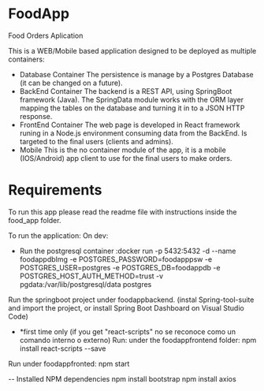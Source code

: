 # FoodApp
Food Orders Aplication

This is a WEB/Mobile based application designed to be deployed as multiple containers:
 - Database Container
    The persistence is manage by a Postgres Database (it can be changed on a future). 
 - BackEnd Container
    The backend is a REST API, using SpringBoot framework (Java). The SpringData module works with the ORM layer mapping the tables on the database and turning it in to a JSON HTTP response.
 - FrontEnd Container
    The web page is developed in React framework runing in a Node.js environment consuming data from the BackEnd. Is targeted to the final users (clients and admins).
 - Mobile 
    This is the no container module of the app, it is a mobile (IOS/Android) app client to use for the final users to make orders.
 
 # Requirements
 To run this app please read the readme file with instructions inside the food_app folder.


To run the application:
On dev: 
- Run the postgresql container :docker run -p 5432:5432 -d --name foodappdbImg -e POSTGRES_PASSWORD=foodapppsw -e POSTGRES_USER=postgres -e POSTGRES_DB=foodappdb -e POSTGRES_HOST_AUTH_METHOD=trust -v pgdata:/var/lib/postgresql/data postgres

Run the springboot project under foodappbackend. (instal Spring-tool-suite and import the project, or install Spring Boot Dashboard on Visual Studio Code)

- *first time only (if you get "react-scripts" no se reconoce como un comando interno o externo)
   Run: under the foodappfrontend folder: npm install react-scripts --save

Run under foodappfronted: npm start




-- Installed NPM dependencies
npm install bootstrap
npm install axios
